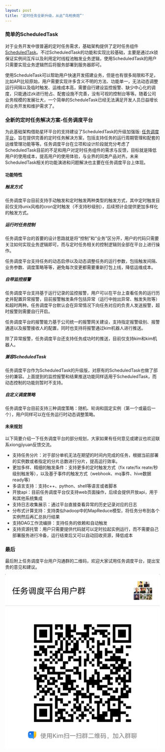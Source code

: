 ```yaml
---
layout: post
title: '定时任务全新升级，从此“鸟枪换炮”'
---
```


### 简单的ScheduledTask
对于业务开发中很普遍的定时任务需求，基础架构提供了定时任务组件[ScheduledTask](https://wiki.corp.kuaishou.com/x/EbUJD)。不过ScheduledTask的功能和实现比较基础，主要是通过zk锁保证实例间互斥以及利用定时线程池触发业务逻辑，使用ScheduledTask的用户只需要实现业务逻辑然后将服务部署到服务器即可。

使用ScheduleTask可以帮助用户快速开发搭建业务，但是也有很多局限和不足，比如API比较原始，用户需要实现许多含义不明的方法、功能单一，无法动态调整运行间隔以及临时触发、运维成本高，需要自行建设监控报警、缺少中心化的调度，只能通过zk进行抢占、配套设施不完善，没有可视的控制台等等。随着公司业务规模的发展壮大，一个简单的ScheduleTask已经无法满足开发人员日益增长的业务开发和维护需求了。

### 全新的定时任务解决方案-任务调度平台
为此基础架构借助星环平台的支持建设了ScheduledTask的升级加强版: [任务调度平台](https://halo.corp.kuaishou.com/task/#/task)，旨在提供完善的定时任务解决方案，包括支持任务的运行周期管理和配套的运维管理功能等等。任务调度平台在立项和设计阶段就充分考虑了ScheduledTask目前的不足和用户对定时任务组件的需求与反馈，目标就是降低用户的使用成本，提高用户的使用体验，与业界的同类产品对齐。未来ScheduledTask相关的功能演进和问题解决也主要在任务调度平台上体现。

#### 功能特性

##### 触发方式

任务调度平台目前支持手动触发和定时触发两种类型的触发方式，其中定时触发目前仅支持unix风格的cron定时触发（不支持秒级别），后续预计会提供更加多样化的触发方式。

##### 运行时任务控制

任务调度平台的首要的设计思路就是将“控制”和“业务”区分开，用户的代码只需要关注如何实现业务逻辑即可，而与定时任务相关的控制逻辑则全部在平台上进行操作。

任务调度平台支持任务的动态启停以及动态调整任务的运行参数，包括触发间隔、业务参数、调度策略等等，避免每次变更都需要重新打包上线，降低运维成本。

##### 自带监控报警
任务调度平台支持基于运行记录的监控报警，用户可以在平台上查看任务的运行历史并配置异常报警，目前报警触发条件包括异常（运行中抛出异常、触发失败等）和超时两种。任务调度平台默认会在异常情况下向任务对应的负责人发送报警，超时报警则需要自行开启。

任务调度平台的报警能力基于公司统一的报警网关建设，支持指定报警级别、报警通道以及报警接收人的配置，同时也支持将报警通过kim机器人进行推送。

除了异常报警，任务调度平台还支持任务成功时的推送，目前仅支持kim和kim机器人。

##### 兼容ScheduledTask

任务调度平台作为ScheduledTask的升级版，对原有的ScheduledTask也做了部分的兼容。上面提到的监控报警和结果推送功能同样适用于ScheduledTask，而动态控制的功能则暂时不支持。

##### 自定义调度策略

任务调度平台目前支持三种调度策略：随机、轮询和固定实例（第一个或最后一个），用户同样可以在任务运行时动态调整策略。

#### 未来规划
以下简要介绍一下任务调度平台的部分规划，大家如果有任何意见或建议也欢迎联系xiongjiyuan反馈交流。

* 支持任务分片：对于部分单机无法在期望的时间内完成的任务，根据当前部署的实例数或者指定的分片总数进行分片，提高运行效率。
* 更加多样、精细的触发条件：支持更多的定时触发方式（fix rate/fix reate/秒级别触发等），以及基于事件的触发方式（webhook、mq事件、hive数据ready等）
* 多语言支持：支持c++、python、shell等语言或者脚本
* 开放api：目前任务调度平台仅支持web页面操作，后续会提供开放api，用于和其他系统集成
* 支持日志收集展示：通过平台直接查看异常的历史记录对应的日志
* 分布式计算支持：支持类似hadoop中的MapReduce模型，将任务分布到各个实例然后再汇总执行结果
* 支持DAG工作流编排：支持任务的依赖和自动触发
* 支持资源托管：用户只需要提供代码就可以定时拉起实例运行，而不需要自己部署服务进行冷备，运行结束后又可以自动回收资源，降低成本

### 最后
最后附上任务调度平台用户沟通群的二维码，欢迎大家试用任务调度平台，提出宝贵的意见和建议。

![3328b86a47334e4f277568055a92a933.png](/img/二维码.png)
